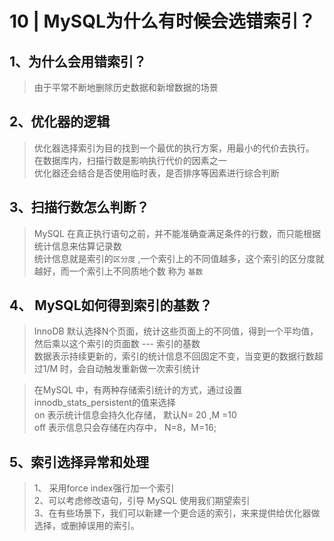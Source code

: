 # 10 | MySQL为什么有时候会选错索引？

## 1、为什么会用错索引？
> 由于平常不断地删除历史数据和新增数据的场景

## 2、优化器的逻辑
> 优化器选择索引为目的找到一个最优的执行方案，用最小的代价去执行。  
> 在数据库内，扫描行数是影响执行代价的因素之一  
>  优化器还会结合是否使用临时表，是否排序等因素进行综合判断  

## 3、扫描行数怎么判断？
> MySQL 在真正执行语句之前，并不能准确查满足条件的行数，而只能根据统计信息来估算记录数   
> 统计信息就是索引的`区分度` ,一个索引上的不同值越多，这个索引的区分度就越好，而一个索引上不同质地个数 称为   `基数`

## 4、 MySQL如何得到索引的基数？
> InnoDB 默认选择N个页面，统计这些页面上的不同值，得到一个平均值，然后乘以这个索引的页面数 --- 索引的基数  
> 数据表示持续更新的，索引的统计信息不回固定不变，当变更的数据行数超过1/M 时，会自动触发重新做一次索引统计  

> 在MySQL 中，有两种存储索引统计的方式，通过设置innodb_stats_persistent的值来选择  
> on 表示统计信息会持久化存储， 默认N= 20 ,M =10    
>off 表示信息只会存储在内存中，    N=8，M=16;

## 5、索引选择异常和处理

>1、 采用force index强行加一个索引  
>2、可以考虑修改语句，引导 MySQL 使用我们期望索引  
>3、在有些场景下，我们可以新建一个更合适的索引，来来提供给优化器做选择，或删掉误用的索引。



